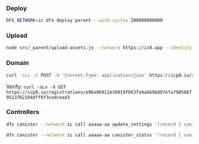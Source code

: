 
### Deploy
```sh
DFX_NETWORK=ic dfx deploy parent --with-cycles 200000000000
```

### Upload
```sh
node src/_parent/upload-assets.js --network https://ic0.app --identity with-wallet
```

### Domain
```sh
curl -sLv -X POST -H 'Content-Type: application/json' https://icp0.io/registrations -d "{ \"name\": \"www.communities.ooo\" }"
```

Verify: `curl -sLv -X GET https://icp0.io/registrations/e96a86912e30019fb63fa9abb96d07efa79856879513762184dff0f3cedcead3`

### Controllers

```sh
dfx canister --network ic call aaaaa-aa update_settings '(record { canister_id = principal "..."; settings = record { controllers = opt vec { ... }; }; })'

dfx canister --network ic call aaaaa-aa canister_status '(record { canister_id = principal "..."; })'
```

